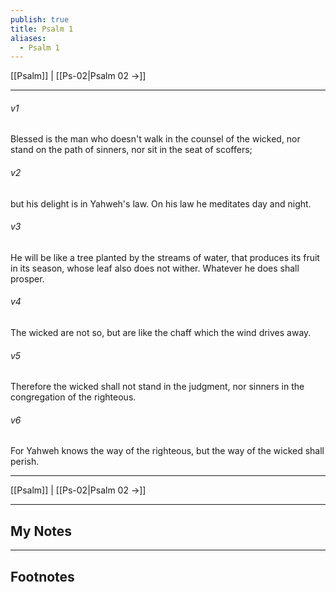 ```yaml
---
publish: true
title: Psalm 1
aliases:
  - Psalm 1
---
```


[[Psalm]] | [[Ps-02|Psalm 02 →]]
***



###### v1 
Blessed is the man who doesn't walk in the counsel of the wicked, nor stand on the path of sinners, nor sit in the seat of scoffers; 

###### v2 
but his delight is in Yahweh's law. On his law he meditates day and night. 

###### v3 
He will be like a tree planted by the streams of water, that produces its fruit in its season, whose leaf also does not wither. Whatever he does shall prosper. 

###### v4 
The wicked are not so, but are like the chaff which the wind drives away. 

###### v5 
Therefore the wicked shall not stand in the judgment, nor sinners in the congregation of the righteous. 

###### v6 
For Yahweh knows the way of the righteous, but the way of the wicked shall perish.

***
[[Psalm]] | [[Ps-02|Psalm 02 →]]

---
## My Notes

---
## Footnotes